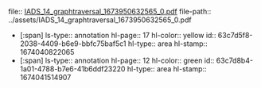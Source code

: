 file:: [IADS_14_graphtraversal_1673950632565_0.pdf](../assets/IADS_14_graphtraversal_1673950632565_0.pdf)
file-path:: ../assets/IADS_14_graphtraversal_1673950632565_0.pdf

- [:span]
  ls-type:: annotation
  hl-page:: 17
  hl-color:: yellow
  id:: 63c7d5f8-2038-4409-b6e9-bbfc75baf5c1
  hl-type:: area
  hl-stamp:: 1674040822065
- [:span]
  ls-type:: annotation
  hl-page:: 12
  hl-color:: green
  id:: 63c7d8b4-1a01-4788-b7e6-41b6ddf23220
  hl-type:: area
  hl-stamp:: 1674041514907